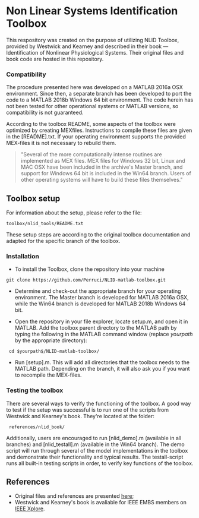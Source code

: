 # Non Linear Systems Identification Toolbox
This respository was created on the purpose of utilizing NLID Toolbox, provided by Westwick and Kearney and described in their book — Identification of Nonlinear Physiological Systems. Their original files and book code are hosted in this repository.

### Compatibility
The procedure presented here was developed on a MATLAB 2016a OSX environment. Since then, a separate branch has been developed to port the code to a MATLAB 2018b Windows 64 bit environment. The code herein has not been tested for other operational systems or MATLAB versions, so compatibility is not guaranteed.

According to the toolbox README, some aspects of the toolbox were optimized by creating MEXfiles. Instructions to compile these files are given in the [README].txt. If your operating environment supports the provided MEX-files it is not necessary to rebuild them. 

> "Several of the more computationally intense routines are implemented as MEX files.  MEX files for Windows 32 bit, Linux and MAC OSX have been included in the archive's Master branch, and support for Windows 64 bit is included in the Win64 branch. Users of other operating systems will have to build these files themselves."

## Toolbox setup
For information about the setup, please refer to the file:
```
toolbox/nlid_tools/README.txt
```
These setup steps are according to the original toolbox documentation and adapted for the specific branch of the toolbox.

### Installation
* To install the Toolbox, clone the repository into your machine
```
git clone https://github.com/Perruci/NLID-matlab-toolbox.git
```
* Determine and check-out the appropriate branch for your operating environment. The Master branch is developed for MATLAB 2016a OSX, while the Win64 branch is developed for MATLAB 2018b Windows 64 bit.

* Open the repository in your file explorer, locate setup.m, and open it in MATLAB. Add the toolbox parent directory to the MATLAB path by typing the following in the MATLAB command window (replace $yourpath$ by the appropriate directory):
```
 cd $yourpath$/NLID-matlab-toolbox/
```

* Run [setup].m. This will add all directories that the toolbox needs to the MATLAB path. Depending on the branch, it will also ask you if you want to recompile the MEX-files.

### Testing the toolbox
There are several ways to verify the functioning of the toolbox. A good way to test if the setup was successful is to run one of the scripts from Westwick and Kearney's book. They're located at the folder:
```
 references/nlid_book/
```
Additionally, users are encouraged to run [nlid_demo].m (available in all branches) and [nlid_testall].m (available in the Win64 branch). The demo script will run through several of the model implementations in the toolbox and demonstrate their functionality and typical results. The testall-script runs all built-in testing scripts in order, to verify key functions of the toolbox.

## References
* Original files and references are presented [here](http://www.bme.mcgill.ca/reklab/manual/Common/NLID/index.shtm);
* Westwick and Kearney's book is avaliable for IEEE EMBS members on [IEEE Xplore](http://ieeexplore.ieee.org/xpl/bkabstractplus.jsp?bkn=5237251).
